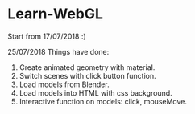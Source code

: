 # Learn-WebGL
Start from 17/07/2018 :)

25/07/2018 Things have done:
1. Create animated geometry with material.
2. Switch scenes with click button function.
3. Load models from Blender.
4. Load models into HTML with css background.
5. Interactive function on models: click, mouseMove.
